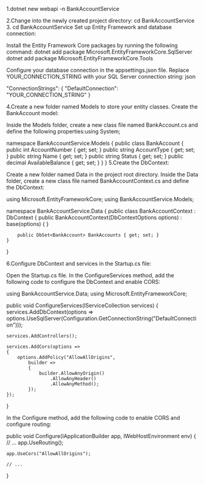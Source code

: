 1.dotnet new webapi -n BankAccountService

2.Change into the newly created project directory:
cd BankAccountService
3. cd BankAccountService
Set up Entity Framework and database connection:

Install the Entity Framework Core packages by running the following command:
dotnet add package Microsoft.EntityFrameworkCore.SqlServer
dotnet add package Microsoft.EntityFrameworkCore.Tools

Configure your database connection in the appsettings.json file. Replace YOUR_CONNECTION_STRING with your SQL Server connection string:
json

"ConnectionStrings": {
  "DefaultConnection": "YOUR_CONNECTION_STRING"
}

4.Create a new folder named Models to store your entity classes.
Create the BankAccount model:

Inside the Models folder, create a new class file named BankAccount.cs and define the following properties:using System;

namespace BankAccountService.Models
{
    public class BankAccount
    {
        public int AccountNumber { get; set; }
        public string AccountType { get; set; }
        public string Name { get; set; }
        public string Status { get; set; }
        public decimal AvailableBalance { get; set; }
    }
}
5.Create the DbContext:

Create a new folder named Data in the project root directory.
Inside the Data folder, create a new class file named BankAccountContext.cs and define the DbContext:

using Microsoft.EntityFrameworkCore;
using BankAccountService.Models;

namespace BankAccountService.Data
{
    public class BankAccountContext : DbContext
    {
        public BankAccountContext(DbContextOptions<BankAccountContext> options)
            : base(options)
        {
        }

        public DbSet<BankAccount> BankAccounts { get; set; }
    }
}


6.Configure DbContext and services in the Startup.cs file:

Open the Startup.cs file.
In the ConfigureServices method, add the following code to configure the DbContext and enable CORS:

using BankAccountService.Data;
using Microsoft.EntityFrameworkCore;

public void ConfigureServices(IServiceCollection services)
{
    services.AddDbContext<BankAccountContext>(options =>
        options.UseSqlServer(Configuration.GetConnectionString("DefaultConnection")));

    services.AddControllers();

    services.AddCors(options =>
    {
        options.AddPolicy("AllowAllOrigins",
            builder =>
            {
                builder.AllowAnyOrigin()
                    .AllowAnyHeader()
                    .AllowAnyMethod();
            });
    });
}

In the Configure method, add the following code to enable CORS and configure routing:

public void Configure(IApplicationBuilder app, IWebHostEnvironment env)
{
    // ...
    app.UseRouting();

    app.UseCors("AllowAllOrigins");

    // ...
}
